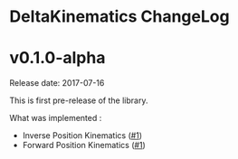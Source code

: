 DeltaKinematics ChangeLog
================

v0.1.0-alpha
======

Release date: 2017-07-16

This is first pre-release of the library.

What was implemented :
* Inverse Position Kinematics ([#1](https://github.com/byq77/DeltaKinematics/pull/1))
* Forward Position Kinematics ([#1](https://github.com/byq77/DeltaKinematics/pull/1))

